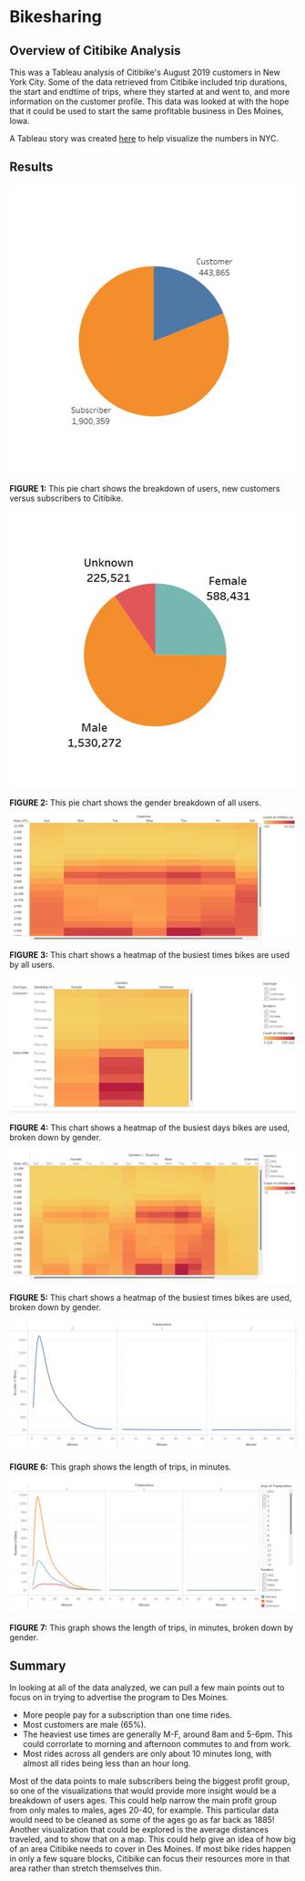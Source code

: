 # Bikesharing

## **Overview of Citibike Analysis**

This was a Tableau analysis of Citibike's August 2019 customers in New York City. Some of the data retrieved from Citibike included trip durations, the start and endtime of trips, where they started at and went to, and more information on the customer profile. This data was looked at with the hope that it could be used to start the same profitable business in Des Moines, Iowa.

A Tableau story was created [here](https://public.tableau.com/shared/J5K25R5BS?:display_count=n&:origin=viz_share_link "link to dashboard") to help visualize the numbers in NYC.

## **Results**

![Customers](https://github.com/Nacho567/Bikesharing/blob/7b2f81467af153cbbd89e20457967eb423e976df/Challenge_Code/resources_/1customers.png)

**FIGURE 1:**
This pie chart shows the breakdown of users, new customers versus subscribers to Citibike.

![Total gender breakdown](https://github.com/Nacho567/Bikesharing/blob/7b2f81467af153cbbd89e20457967eb423e976df/Challenge_Code/resources_/2gender_breakdown.png)

**FIGURE 2:**
This pie chart shows the gender breakdown of all users.

![Weekend trips by users](https://github.com/Nacho567/Bikesharing/blob/7b2f81467af153cbbd89e20457967eb423e976df/Challenge_Code/resources_/3weekend_trips.png)

**FIGURE 3:**
This chart shows a heatmap of the busiest times bikes are used by all users.

![Weekday trips by gender](https://github.com/Nacho567/Bikesharing/blob/7b2f81467af153cbbd89e20457967eb423e976df/Challenge_Code/resources_/4weekday_trips_by_gender.png)

**FIGURE 4:**
This chart shows a heatmap of the busiest days bikes are used, broken down by gender.

![Weekend trips by gender](https://github.com/Nacho567/Bikesharing/blob/7b2f81467af153cbbd89e20457967eb423e976df/Challenge_Code/resources_/5weekend_trips_by_gender.png)

**FIGURE 5:**
This chart shows a heatmap of the busiest times bikes are used, broken down by gender.

![Trip Duration](https://github.com/Nacho567/Bikesharing/blob/7b2f81467af153cbbd89e20457967eb423e976df/Challenge_Code/resources_/6tripduration.png)

**FIGURE 6:**
This graph shows the length of trips, in minutes.

![Trip duration by gender](https://github.com/Nacho567/Bikesharing/blob/7b2f81467af153cbbd89e20457967eb423e976df/Challenge_Code/resources_/7tripduration_by_gender.png)

**FIGURE 7:**
This graph shows the length of trips, in minutes, broken down by gender.


## **Summary**

In looking at all of the data analyzed, we can pull a few main points out to focus on in trying to advertise the program to Des Moines.
- More people pay for a subscription than one time rides.
- Most customers are male (65%).
- The heaviest use times are generally M-F, around 8am and 5-6pm. This could corrorlate to morning and afternoon commutes to and from work.
- Most rides across all genders are only about 10 minutes long, with almost all rides being less than an hour long.

Most of the data points to male subscribers being the biggest profit group, so one of the visualizations that would provide more insight would be a breakdown of users ages. This could help narrow the main profit group from only males to males, ages 20-40, for example. This particular data would need to be cleaned as some of the ages go as far back as 1885! Another visualization that could be explored is the average distances traveled, and to show that on a map. This could help give an idea of how big of an area Citibike needs to cover in Des Moines. If most bike rides happen in only a few square blocks, Citibike can focus their resources more in that area rather than stretch themselves thin.
